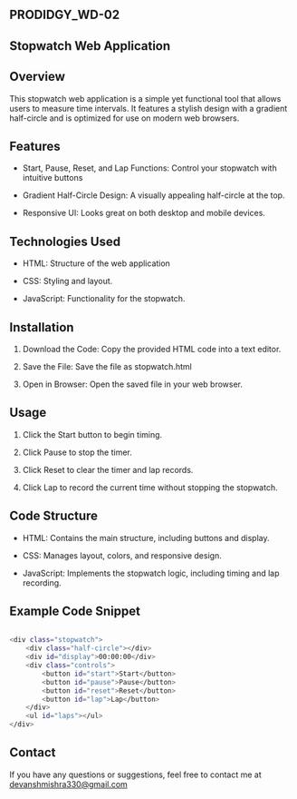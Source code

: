 ## PRODIDGY_WD-02


## Stopwatch Web Application

## Overview
This stopwatch web application is a simple yet functional tool that allows users to measure time intervals. It features a stylish design with a gradient half-circle and is optimized for use on modern web browsers.

## Features
 - Start, Pause, Reset, and Lap Functions: Control your stopwatch with intuitive buttons

 - Gradient Half-Circle Design: A visually appealing half-circle at the top.

 - Responsive UI: Looks great on both desktop and mobile devices.

 ## Technologies Used

 - HTML: Structure of the web application
 
 - CSS: Styling and layout.

 - JavaScript: Functionality for the stopwatch.
## Installation


1. Download the Code: Copy the provided HTML code into a text editor.

2. Save the File: Save the file as stopwatch.html

3. Open in Browser: Open the saved file in your web browser.

## Usage 

1. Click the Start button to begin timing.

2. Click Pause to stop the timer.

3. Click Reset to clear the timer and lap records.

4. Click Lap to record the current time without stopping the stopwatch.

## Code Structure

- HTML: Contains the main structure, including buttons and display.

- CSS: Manages layout, colors, and responsive design.

- JavaScript: Implements the stopwatch logic, including timing and lap recording.

## Example Code Snippet

```bash

<div class="stopwatch">
    <div class="half-circle"></div>
    <div id="display">00:00:00</div>
    <div class="controls">
        <button id="start">Start</button>
        <button id="pause">Pause</button>
        <button id="reset">Reset</button>
        <button id="lap">Lap</button>
    </div>
    <ul id="laps"></ul>
</div>

```

## Contact
If you have any questions or suggestions, feel free to contact me at devanshmishra330@gmail.com